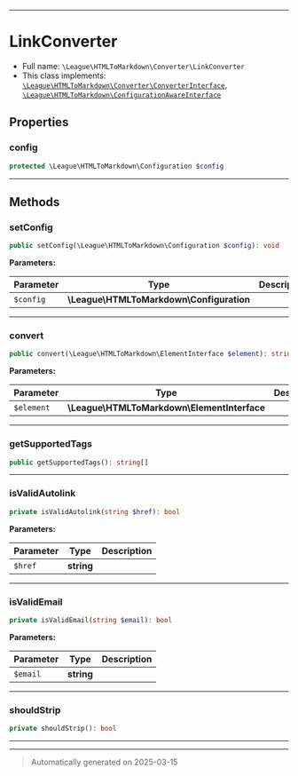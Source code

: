 ***

# LinkConverter





* Full name: `\League\HTMLToMarkdown\Converter\LinkConverter`
* This class implements:
[`\League\HTMLToMarkdown\Converter\ConverterInterface`](./ConverterInterface.md), [`\League\HTMLToMarkdown\ConfigurationAwareInterface`](../ConfigurationAwareInterface.md)



## Properties


### config



```php
protected \League\HTMLToMarkdown\Configuration $config
```






***

## Methods


### setConfig



```php
public setConfig(\League\HTMLToMarkdown\Configuration $config): void
```








**Parameters:**

| Parameter | Type | Description |
|-----------|------|-------------|
| `$config` | **\League\HTMLToMarkdown\Configuration** |  |





***

### convert



```php
public convert(\League\HTMLToMarkdown\ElementInterface $element): string
```








**Parameters:**

| Parameter | Type | Description |
|-----------|------|-------------|
| `$element` | **\League\HTMLToMarkdown\ElementInterface** |  |





***

### getSupportedTags



```php
public getSupportedTags(): string[]
```












***

### isValidAutolink



```php
private isValidAutolink(string $href): bool
```








**Parameters:**

| Parameter | Type | Description |
|-----------|------|-------------|
| `$href` | **string** |  |





***

### isValidEmail



```php
private isValidEmail(string $email): bool
```








**Parameters:**

| Parameter | Type | Description |
|-----------|------|-------------|
| `$email` | **string** |  |





***

### shouldStrip



```php
private shouldStrip(): bool
```












***


***
> Automatically generated on 2025-03-15
